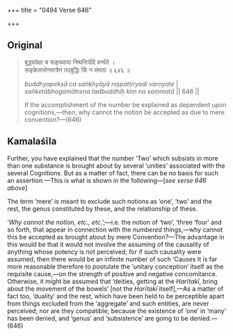 +++
title = "0494 Verse 646"

+++
## Original 
>
> बुद्ध्यपेक्षा च सङ्ख्याया निष्पत्तिर्यदि वर्ण्यते ।  
> सङ्केताभोगमात्रेण तद्बुद्धिः किं न संमता ॥ ६४६ ॥ 
>
> *buddhyapekṣā ca saṅkhyāyā niṣpattiryadi varṇyate* \|  
> *saṅketābhogamātreṇa tadbuddhiḥ kiṃ na saṃmatā* \|\| 646 \|\| 
>
> If the accomplishment of the number be explained as dependent upon cognitions,—then, why cannot the notion be accepted as due to mere convention?—(646)



## Kamalaśīla

Further, you have explained that the number ‘Two’ which subsists in more than one substance is brought about by several ‘unities’ associated with the several Cognitions. But as a matter of fact, there can be no basis for such an assertion.—This is what is shown in the following—[*see verse 646 above*]

The term ‘mere’ is meant to exclude such notions as ‘one’, ‘two’ and the rest, the genus constituted by these, and the relationship of these.

‘*Why cannot the notion, etc., etc*.’;—i.e. the notion of ‘two’, ‘three ‘four’ and so forth, that appear in connection with the *numbered* things,—why cannot this be accepted as brought about by mere Convention?—The advantage in this would be that it would not involve the assuming of the causality of anything whose potency is not perceived; for if such causality were assumed, then there would be an infinite number of such ‘Causes It is far more reasonable therefore to postulate the ‘unitary conception’ itself as the requisite cause,—on the strength of positive and negative concomitance. Otherwise, it might be assumed that ‘deities, getting at the *Harītakī*, bring about the movement of the bowels’ [not the *Harītakī* itself],—As a matter of fact too, ‘duality’ and the rest, which have been held to be perceptible apart from things excluded from the ‘aggregate’ and such entities, are never perceived; nor are they compatible; because the existence of ‘one’ in ‘many’ has been denied, and ‘genus’ and ‘subsistence’ are going to be denied.—(646)


